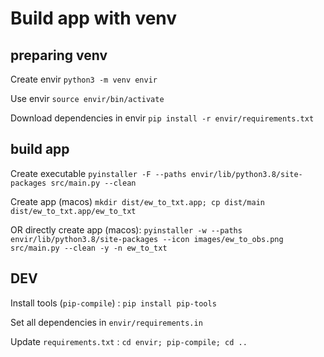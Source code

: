 # Build app with venv

## preparing venv

Create envir
`python3 -m venv envir`

Use envir
`source envir/bin/activate`

Download dependencies in envir
`pip install -r envir/requirements.txt`

## build app

Create executable
`pyinstaller -F --paths envir/lib/python3.8/site-packages src/main.py --clean`

Create app (macos)
`mkdir dist/ew_to_txt.app; cp dist/main dist/ew_to_txt.app/ew_to_txt`

OR directly create app (macos):
`pyinstaller -w --paths envir/lib/python3.8/site-packages --icon images/ew_to_obs.png src/main.py --clean -y -n ew_to_txt`

## DEV

Install tools (`pip-compile`) :
`pip install pip-tools`

Set all dependencies in `envir/requirements.in`

Update `requirements.txt` : `cd envir; pip-compile; cd ..`
